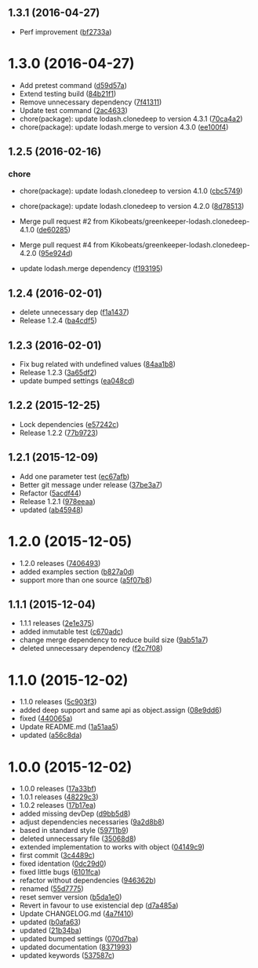 <a name="1.3.1"></a>
## 1.3.1 (2016-04-27)

* Perf improvement ([bf2733a](https://github.com/kikobeats/existential-assign/commit/bf2733a))



<a name="1.3.0"></a>
# 1.3.0 (2016-04-27)

* Add pretest command ([d59d57a](https://github.com/kikobeats/existential-assign/commit/d59d57a))
* Extend testing build ([84b21f1](https://github.com/kikobeats/existential-assign/commit/84b21f1))
* Remove unnecessary dependency ([7f41311](https://github.com/kikobeats/existential-assign/commit/7f41311))
* Update test command ([2ac4633](https://github.com/kikobeats/existential-assign/commit/2ac4633))
* chore(package): update lodash.clonedeep to version 4.3.1 ([70ca4a2](https://github.com/kikobeats/existential-assign/commit/70ca4a2))
* chore(package): update lodash.merge to version 4.3.0 ([ee100f4](https://github.com/kikobeats/existential-assign/commit/ee100f4))



<a name="1.2.5"></a>
## 1.2.5 (2016-02-16)


### chore

* chore(package): update lodash.clonedeep to version 4.1.0 ([cbc5749](https://github.com/kikobeats/existential-assign/commit/cbc5749))
* chore(package): update lodash.clonedeep to version 4.2.0 ([8d78513](https://github.com/kikobeats/existential-assign/commit/8d78513))

* Merge pull request #2 from Kikobeats/greenkeeper-lodash.clonedeep-4.1.0 ([de60285](https://github.com/kikobeats/existential-assign/commit/de60285))
* Merge pull request #4 from Kikobeats/greenkeeper-lodash.clonedeep-4.2.0 ([95e924d](https://github.com/kikobeats/existential-assign/commit/95e924d))
* update lodash.merge dependency ([f193195](https://github.com/kikobeats/existential-assign/commit/f193195))



<a name="1.2.4"></a>
## 1.2.4 (2016-02-01)


* delete unnecessary dep ([f1a1437](https://github.com/kikobeats/existential-assign/commit/f1a1437))
* Release 1.2.4 ([ba4cdf5](https://github.com/kikobeats/existential-assign/commit/ba4cdf5))



<a name="1.2.3"></a>
## 1.2.3 (2016-02-01)


* Fix bug related with undefined values ([84aa1b8](https://github.com/kikobeats/existential-assign/commit/84aa1b8))
* Release 1.2.3 ([3a65df2](https://github.com/kikobeats/existential-assign/commit/3a65df2))
* update bumped settings ([ea048cd](https://github.com/kikobeats/existential-assign/commit/ea048cd))



<a name="1.2.2"></a>
## 1.2.2 (2015-12-25)


* Lock dependencies ([e57242c](https://github.com/kikobeats/existential-assign/commit/e57242c))
* Release 1.2.2 ([77b9723](https://github.com/kikobeats/existential-assign/commit/77b9723))



<a name="1.2.1"></a>
## 1.2.1 (2015-12-09)


* Add one parameter test ([ec67afb](https://github.com/kikobeats/existential-assign/commit/ec67afb))
* Better git message under release ([37be3a7](https://github.com/kikobeats/existential-assign/commit/37be3a7))
* Refactor ([5acdf44](https://github.com/kikobeats/existential-assign/commit/5acdf44))
* Release 1.2.1 ([978eeaa](https://github.com/kikobeats/existential-assign/commit/978eeaa))
* updated ([ab45948](https://github.com/kikobeats/existential-assign/commit/ab45948))



<a name="1.2.0"></a>
# 1.2.0 (2015-12-05)


* 1.2.0 releases ([7406493](https://github.com/kikobeats/existential-assign/commit/7406493))
* added examples section ([b827a0d](https://github.com/kikobeats/existential-assign/commit/b827a0d))
* support more than one source ([a5f07b8](https://github.com/kikobeats/existential-assign/commit/a5f07b8))



<a name="1.1.1"></a>
## 1.1.1 (2015-12-04)


* 1.1.1 releases ([2e1e375](https://github.com/kikobeats/existential-assign/commit/2e1e375))
* added inmutable test ([c670adc](https://github.com/kikobeats/existential-assign/commit/c670adc))
* change merge dependency to reduce build size ([9ab51a7](https://github.com/kikobeats/existential-assign/commit/9ab51a7))
* deleted unnecessary dependency ([f2c7f08](https://github.com/kikobeats/existential-assign/commit/f2c7f08))



<a name="1.1.0"></a>
# 1.1.0 (2015-12-02)


* 1.1.0 releases ([5c903f3](https://github.com/kikobeats/existential-assign/commit/5c903f3))
* added deep support and same api as object.assign ([08e9dd6](https://github.com/kikobeats/existential-assign/commit/08e9dd6))
* fixed ([440065a](https://github.com/kikobeats/existential-assign/commit/440065a))
* Update README.md ([1a51aa5](https://github.com/kikobeats/existential-assign/commit/1a51aa5))
* updated ([a56c8da](https://github.com/kikobeats/existential-assign/commit/a56c8da))



<a name="1.0.0"></a>
# 1.0.0 (2015-12-02)


* 1.0.0 releases ([17a33bf](https://github.com/kikobeats/existential-assign/commit/17a33bf))
* 1.0.1 releases ([48229c3](https://github.com/kikobeats/existential-assign/commit/48229c3))
* 1.0.2 releases ([17b17ea](https://github.com/kikobeats/existential-assign/commit/17b17ea))
* added missing devDep ([d9bb5d8](https://github.com/kikobeats/existential-assign/commit/d9bb5d8))
* adjust dependencies necessaries ([9a2d8b8](https://github.com/kikobeats/existential-assign/commit/9a2d8b8))
* based in standard style ([59711b9](https://github.com/kikobeats/existential-assign/commit/59711b9))
* deleted unnecessary file ([35068d8](https://github.com/kikobeats/existential-assign/commit/35068d8))
* extended implementation to works with object ([04149c9](https://github.com/kikobeats/existential-assign/commit/04149c9))
* first commit ([3c4489c](https://github.com/kikobeats/existential-assign/commit/3c4489c))
* fixed identation ([0dc29d0](https://github.com/kikobeats/existential-assign/commit/0dc29d0))
* fixed little bugs ([6101fca](https://github.com/kikobeats/existential-assign/commit/6101fca))
* refactor without dependencies ([946362b](https://github.com/kikobeats/existential-assign/commit/946362b))
* renamed ([55d7775](https://github.com/kikobeats/existential-assign/commit/55d7775))
* reset semver version ([b5da1e0](https://github.com/kikobeats/existential-assign/commit/b5da1e0))
* Revert in favour to use existencial dep ([d7a485a](https://github.com/kikobeats/existential-assign/commit/d7a485a))
* Update CHANGELOG.md ([4a7f410](https://github.com/kikobeats/existential-assign/commit/4a7f410))
* updated ([b0afa63](https://github.com/kikobeats/existential-assign/commit/b0afa63))
* updated ([21b34ba](https://github.com/kikobeats/existential-assign/commit/21b34ba))
* updated bumped settings ([070d7ba](https://github.com/kikobeats/existential-assign/commit/070d7ba))
* updated documentation ([8371993](https://github.com/kikobeats/existential-assign/commit/8371993))
* updated keywords ([537587c](https://github.com/kikobeats/existential-assign/commit/537587c))



